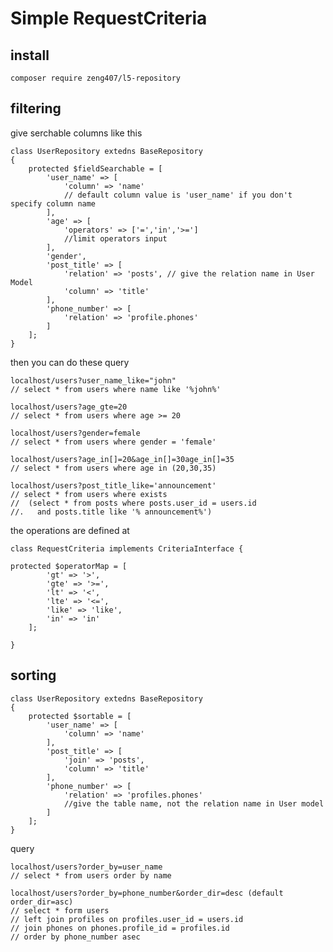 # Simple RequestCriteria

## install
```
composer require zeng407/l5-repository
```

## filtering

give serchable columns like this

```
class UserRepository extedns BaseRepository
{
	protected $fieldSearchable = [
		'user_name' => [
			'column' => 'name'
			// default column value is 'user_name' if you don't specify column name
		],
		'age' => [
			'operators' => ['=','in','>=']
			//limit operators input
		],
		'gender',
		'post_title' => [
			'relation' => 'posts', // give the relation name in User Model
			'column' => 'title'
		],
		'phone_number' => [
			'relation' => 'profile.phones'
		]
	];
}

```

then you can do these query


	localhost/users?user_name_like="john"
	// select * from users where name like '%john%'
	
	localhost/users?age_gte=20
	// select * from users where age >= 20
	
	localhost/users?gender=female
	// select * from users where gender = 'female'
	
	localhost/users?age_in[]=20&age_in[]=30age_in[]=35
	// select * from users where age in (20,30,35)
	
	localhost/users?post_title_like='announcement'
	// select * from users where exists
	//  (select * from posts where posts.user_id = users.id 
	//.   and posts.title like '% announcement%')

the operations are defined at

```
class RequestCriteria implements CriteriaInterface {

protected $operatorMap = [
        'gt' => '>',
        'gte' => '>=',
        'lt' => '<',
        'lte' => '<=',
        'like' => 'like',
        'in' => 'in'
    ];

}
```

## sorting

```
class UserRepository extedns BaseRepository
{
	protected $sortable = [
		'user_name' => [
			'column' => 'name'
		],
		'post_title' => [
			'join' => 'posts',
			'column' => 'title'
		],
		'phone_number' => [
			'relation' => 'profiles.phones'
			//give the table name, not the relation name in User model
		]
	];
}
```

query

```
localhost/users?order_by=user_name
// select * from users order by name

localhost/users?order_by=phone_number&order_dir=desc (default order_dir=asc)
// select * form users 
// left join profiles on profiles.user_id = users.id
// join phones on phones.profile_id = profiles.id
// order by phone_number asec
```
